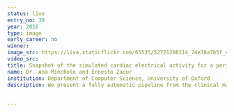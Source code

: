 ```yaml
---
status: live
entry_no: 39
year: 2016
type: image 
early_career: no 
winner: 
image_src: https://live.staticflickr.com/65535/52721288114_74e78a7b5f_c_d.jpg
video_src: 
title: Snapshot of the simulated cardiac electrical activity for a personalized model from a 65 years old man MRI. Left panel, the electrical potential at the epicardical surface (potential values go from blue to red). Central panel, isopotential lines of the body surface and the electrode potitions (blue markers). Right panel, the resulting simulated electrocardiogram derived from the electrodes.
name: Dr. Ana Minchole and Ernesto Zacur
institution: Department of Computer Science, University of Oxford
description: We present a fully automatic pipeline from the clinical magnetic resonance images to the simulation of the electrocardiogram (ECG). These personalised 3D finite element models of the geometry of the torso and heart together with a detailed electrophysiological model at cellular level allow us to virtually simulate the electrical activity of the heart. The ECG, which is the most important non invasive diagnostic tool in the clinic, records the electrical activity of the heart at different torso locations. The high complexity of these models as well as the different scales involved make the whole pipeline a challenge in terms of computational resources. The use of Archer and its parallelisation facilities allows us to simulate one heart beat in 2 hours in 960 processors on a ~50 million element mesh. These simulations improve the capability of the ECG as a patient-specific diagnostic tool.
 
  
---
```

